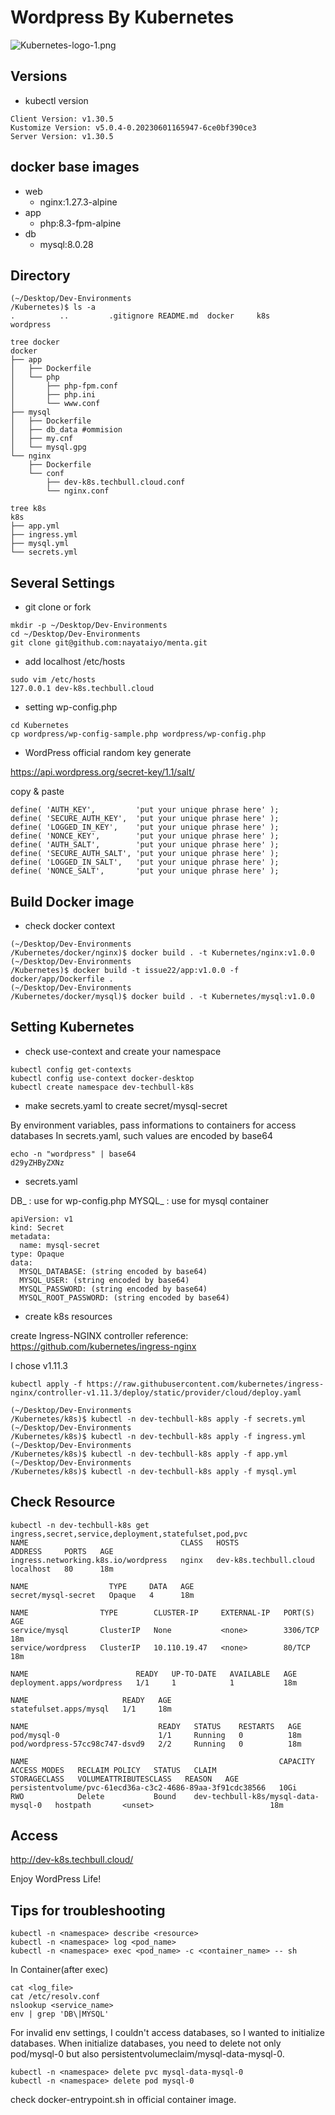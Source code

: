 # Wordpress By Kubernetes

![Kubernetes-logo-1.png](https://qiita-image-store.s3.ap-northeast-1.amazonaws.com/0/3904736/e98821d8-58e9-3d7d-8083-bd701458b8f0.png)

## Versions
- kubectl version
```
Client Version: v1.30.5
Kustomize Version: v5.0.4-0.20230601165947-6ce0bf390ce3
Server Version: v1.30.5
```

## docker base images
- web
  - nginx:1.27.3-alpine
- app
  - php:8.3-fpm-alpine
- db
  - mysql:8.0.28

## Directory

```
(~/Desktop/Dev-Environments
/Kubernetes)$ ls -a
.          ..         .gitignore README.md  docker     k8s        wordpress

tree docker
docker
├── app
│   ├── Dockerfile
│   └── php
│       ├── php-fpm.conf
│       ├── php.ini
│       └── www.conf
├── mysql
│   ├── Dockerfile
│   ├── db_data #ommision
│   ├── my.cnf
│   └── mysql.gpg
└── nginx
    ├── Dockerfile
    └── conf
        ├── dev-k8s.techbull.cloud.conf
        └── nginx.conf

tree k8s
k8s
├── app.yml
├── ingress.yml
├── mysql.yml
└── secrets.yml
```

## Several Settings

- git clone or fork

```
mkdir -p ~/Desktop/Dev-Environments
cd ~/Desktop/Dev-Environments
git clone git@github.com:nayataiyo/menta.git
```

- add localhost /etc/hosts

```
sudo vim /etc/hosts
127.0.0.1 dev-k8s.techbull.cloud
```

- setting wp-config.php

```
cd Kubernetes
cp wordpress/wp-config-sample.php wordpress/wp-config.php
```

- WordPress official random key generate

https://api.wordpress.org/secret-key/1.1/salt/

copy & paste

```
define( 'AUTH_KEY',         'put your unique phrase here' );
define( 'SECURE_AUTH_KEY',  'put your unique phrase here' );
define( 'LOGGED_IN_KEY',    'put your unique phrase here' );
define( 'NONCE_KEY',        'put your unique phrase here' );
define( 'AUTH_SALT',        'put your unique phrase here' );
define( 'SECURE_AUTH_SALT', 'put your unique phrase here' );
define( 'LOGGED_IN_SALT',   'put your unique phrase here' );
define( 'NONCE_SALT',       'put your unique phrase here' );
```

## Build Docker image

- check docker context

```
(~/Desktop/Dev-Environments
/Kubernetes/docker/nginx)$ docker build . -t Kubernetes/nginx:v1.0.0
(~/Desktop/Dev-Environments
/Kubernetes)$ docker build -t issue22/app:v1.0.0 -f docker/app/Dockerfile .
(~/Desktop/Dev-Environments
/Kubernetes/docker/mysql)$ docker build . -t Kubernetes/mysql:v1.0.0
```

## Setting Kubernetes

- check use-context and create your namespace

```
kubectl config get-contexts
kubectl config use-context docker-desktop
kubectl create namespace dev-techbull-k8s
```

- make secrets.yaml to create secret/mysql-secret

By environment variables, pass informations to containers for access databases
In secrets.yaml, such values are encoded by base64

```
echo -n "wordpress" | base64
d29yZHByZXNz
```

- secrets.yaml

DB_ : use for wp-config.php
MYSQL_ : use for mysql container

```
apiVersion: v1
kind: Secret
metadata:
  name: mysql-secret
type: Opaque
data:
  MYSQL_DATABASE: (string encoded by base64)
  MYSQL_USER: (string encoded by base64)
  MYSQL_PASSWORD: (string encoded by base64)
  MYSQL_ROOT_PASSWORD: (string encoded by base64)
```

- create k8s resources

create Ingress-NGINX controller
reference: https://github.com/kubernetes/ingress-nginx

I chose v1.11.3
```
kubectl apply -f https://raw.githubusercontent.com/kubernetes/ingress-nginx/controller-v1.11.3/deploy/static/provider/cloud/deploy.yaml
```

```
(~/Desktop/Dev-Environments
/Kubernetes/k8s)$ kubectl -n dev-techbull-k8s apply -f secrets.yml
(~/Desktop/Dev-Environments
/Kubernetes/k8s)$ kubectl -n dev-techbull-k8s apply -f ingress.yml
(~/Desktop/Dev-Environments
/Kubernetes/k8s)$ kubectl -n dev-techbull-k8s apply -f app.yml
(~/Desktop/Dev-Environments
/Kubernetes/k8s)$ kubectl -n dev-techbull-k8s apply -f mysql.yml
```

## Check Resource

```
kubectl -n dev-techbull-k8s get ingress,secret,service,deployment,statefulset,pod,pvc
NAME                                  CLASS   HOSTS                    ADDRESS     PORTS   AGE
ingress.networking.k8s.io/wordpress   nginx   dev-k8s.techbull.cloud   localhost   80      18m

NAME                  TYPE     DATA   AGE
secret/mysql-secret   Opaque   4      18m

NAME                TYPE        CLUSTER-IP     EXTERNAL-IP   PORT(S)    AGE
service/mysql       ClusterIP   None           <none>        3306/TCP   18m
service/wordpress   ClusterIP   10.110.19.47   <none>        80/TCP     18m

NAME                        READY   UP-TO-DATE   AVAILABLE   AGE
deployment.apps/wordpress   1/1     1            1           18m

NAME                     READY   AGE
statefulset.apps/mysql   1/1     18m

NAME                             READY   STATUS    RESTARTS   AGE
pod/mysql-0                      1/1     Running   0          18m
pod/wordpress-57cc98c747-dsvd9   2/2     Running   0          18m

NAME                                                        CAPACITY   ACCESS MODES   RECLAIM POLICY   STATUS   CLAIM                                 STORAGECLASS   VOLUMEATTRIBUTESCLASS   REASON   AGE     
persistentvolume/pvc-61ecd36a-c3c2-4686-89aa-3f91cdc38566   10Gi       RWO            Delete           Bound    dev-techbull-k8s/mysql-data-mysql-0   hostpath       <unset>                          18m     
```

## Access

http://dev-k8s.techbull.cloud/

Enjoy WordPress Life!

## Tips for troubleshooting

```
kubectl -n <namespace> describe <resource>
kubectl -n <namespace> log <pod_name>
kubectl -n <namespace> exec <pod_name> -c <container_name> -- sh
```

In Container(after exec)
```
cat <log_file>
cat /etc/resolv.conf
nslookup <service_name>
env | grep 'DB\|MYSQL'
```

For invalid env settings, I couldn't access databases, so I wanted to initialize databases.
When initialize databases, you need to delete not only pod/mysql-0 but also persistentvolumeclaim/mysql-data-mysql-0.
```
kubectl -n <namespace> delete pvc mysql-data-mysql-0
kubectl -n <namespace> delete pod mysql-0
```

check docker-entrypoint.sh in official container image.
